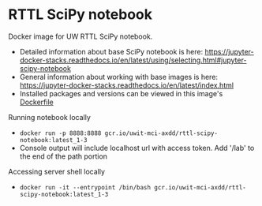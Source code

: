 # RTTL SciPy notebook
Docker image for UW RTTL SciPy notebook. 
- Detailed information about base SciPy notebook is here: https://jupyter-docker-stacks.readthedocs.io/en/latest/using/selecting.html#jupyter-scipy-notebook
- General information about working with base images is here: https://jupyter-docker-stacks.readthedocs.io/en/latest/index.html
- Installed packages and versions can be viewed in this image's [Dockerfile](Dockerfile)

Running notebook locally
- `docker run -p 8888:8888 gcr.io/uwit-mci-axdd/rttl-scipy-notebook:latest_1-3`
- Console output will include localhost url with access token. Add '/lab' to the end of the path portion

Accessing server shell locally
- `docker run -it --entrypoint /bin/bash gcr.io/uwit-mci-axdd/rttl-scipy-notebook:latest_1-3`
